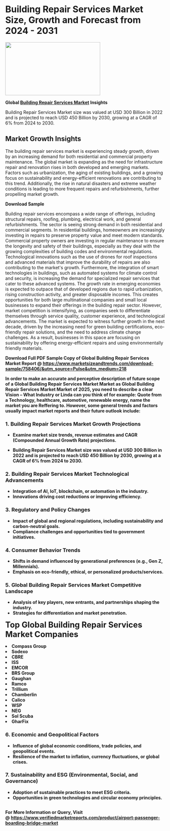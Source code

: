<H1>Building Repair Services Market Size, Growth and Forecast from 2024 - 2031</H1><img class="aligncenter size-medium wp-image-584254" src="https://thirdeyenews.in/wp-content/uploads/2024/09/Global-Market-Research-300x168.jpeg" alt="" width="300" height="168" /><p><strong>Global&nbsp;<a href="https://www.marketsizeandtrends.com/download-sample/758406/&amp;utm_source=Pulse&amp;utm_medium=218">Building Repair Services Market</a> Insights</strong></p><p>Building Repair Services Market size was valued at USD 300 Billion in 2022 and is projected to reach USD 450 Billion by 2030, growing at a CAGR of 6% from 2024 to 2030.</p><p><h2>Market Growth Insights</h2> <p>The building repair services market is experiencing steady growth, driven by an increasing demand for both residential and commercial property maintenance. The global market is expanding as the need for infrastructure repair and renovation rises in both developed and emerging markets. Factors such as urbanization, the aging of existing buildings, and a growing focus on sustainability and energy-efficient renovations are contributing to this trend. Additionally, the rise in natural disasters and extreme weather conditions is leading to more frequent repairs and refurbishments, further propelling market growth.</p> <p><strong>Download Sample</strong></p> <p>Building repair services encompass a wide range of offerings, including structural repairs, roofing, plumbing, electrical work, and general refurbishments. The sector is seeing strong demand in both residential and commercial segments. In residential buildings, homeowners are increasingly investing in repairs to preserve property value and meet modern standards. Commercial property owners are investing in regular maintenance to ensure the longevity and safety of their buildings, especially as they deal with the growing complexities of building codes and environmental regulations. Technological innovations such as the use of drones for roof inspections and advanced materials that improve the durability of repairs are also contributing to the market's growth. Furthermore, the integration of smart technologies in buildings, such as automated systems for climate control and security, is increasing the demand for specialized repair services that cater to these advanced systems. The growth rate in emerging economies is expected to outpace that of developed regions due to rapid urbanization, rising construction activity, and greater disposable incomes. This creates opportunities for both large multinational companies and small local businesses to expand their offerings in the building repair sector. However, market competition is intensifying, as companies seek to differentiate themselves through service quality, customer experience, and technological advancements. The market is expected to witness further growth in the next decade, driven by the increasing need for green building certifications, eco-friendly repair solutions, and the need to address climate change challenges. As a result, businesses in this space are focusing on sustainability by offering energy-efficient repairs and using environmentally friendly materials. <p><strong></p><p><span class=""><strong>Download Full PDF Sample Copy of Global Building Repair Services Market Report</strong> @ <a href="https://www.marketsizeandtrends.com/download-sample/758406/&amp;utm_source=Pulse&amp;utm_medium=218" target="_blank">https://www.marketsizeandtrends.com/download-sample/758406/&amp;utm_source=Pulse&amp;utm_medium=218</a></span></p><p>In order to make an accurate and perceptive description of future scope of a Global&nbsp;Building Repair Services Market Market as Global&nbsp;Building Repair Services Market Market of 2025, you need to describe a clear Vision &ndash; What Industry or Linda can you think of for example: Quote from a Technology, healthcare, automotive, renewable energy, name the market you are Reffering to. However, some general trends and factors usually impact market reports and their future outlook include:</p><h3>1.&nbsp;<strong>Building Repair Services Market Growth Projections</strong></h3><ul><li>Examine market size trends, revenue estimates and CAGR (Compounded Annual Growth Rate) projections.</li><li><p>Building Repair Services Market size was valued at USD 300 Billion in 2022 and is projected to reach USD 450 Billion by 2030, growing at a CAGR of 6% from 2024 to 2030.</p></li></ul><h3>2.&nbsp;<strong>Building Repair Services Market Technological Advancements</strong></h3><ul><li>Integration of AI, IoT, blockchain, or automation in the industry.</li><li>Innovations driving cost reductions or improving efficiency.</li></ul><h3>3.&nbsp;<strong>Regulatory and Policy Changes</strong></h3><ul><li>Impact of global and regional regulations, including sustainability and carbon-neutral goals.</li><li>Compliance challenges and opportunities tied to government initiatives.</li></ul><h3>4.&nbsp;<strong>Consumer Behavior Trends</strong></h3><ul><li>Shifts in demand influenced by generational preferences (e.g., Gen Z, Millennials).</li><li>Emphasis on eco-friendly, ethical, or personalized products/services.</li></ul><h3>5.&nbsp;<strong>Global Building Repair Services Market Competitive Landscape</strong></h3><ul><li>Analysis of key players, new entrants, and partnerships shaping the industry.</li><li>Strategies for differentiation and market penetration.</li></ul><p data-pm-slice="1 1 []"><span style="color: inherit; font-family: inherit; font-size: 25px;">Top Global Building Repair Services Market Companies</span></p><div class="" data-test-id=""><p><li>Compass Group</li><li> Sodexo</li><li> CBRE</li><li> ISS</li><li> EMCOR</li><li> BRS Group</li><li> Gaughan</li><li> Ramco</li><li> Trillium</li><li> Chamberlin</li><li> Calico</li><li> WSP</li><li> NEG</li><li> Sol Scuba</li><li> GharFix</li></p></div><h3>6.&nbsp;<strong>Economic and Geopolitical Factors</strong></h3><ul><li>Influence of global economic conditions, trade policies, and geopolitical events.</li><li>Resilience of the market to inflation, currency fluctuations, or global crises.</li></ul><h3>7.&nbsp;<strong>Sustainability and ESG (Environmental, Social, and Governance)</strong></h3><ul><li>Adoption of sustainable practices to meet ESG criteria.</li><li>Opportunities in green technologies and circular economy principles.</li></ul><h2><strong style="font-size: 14px;">For More Information or Query, Visit @&nbsp;</strong><a style="background-color: #ffffff; font-size: 14px;" href="https://www.marketsizeandtrends.com/report/building-repair-services-market/" target="_blank">https://www.verifiedmarketreports.com/product/airport-passenger-boarding-bridge-market</a></h2>
